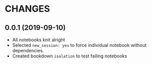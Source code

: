 # CHANGES

## 0.0.1 (2019-09-10)
* All notebooks knit alright
* Selected `new_session: yes` to force individual notebook without dependencies.
* Created bookdown `isolation` to test failing notebooks
